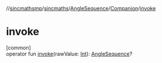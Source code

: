 //[sincmathsmp](../../../../index.md)/[sincmaths](../../index.md)/[AngleSequence](../index.md)/[Companion](index.md)/[invoke](invoke.md)

# invoke

[common]\
operator fun [invoke](invoke.md)(rawValue: [Int](https://kotlinlang.org/api/latest/jvm/stdlib/kotlin/-int/index.html)): [AngleSequence](../index.md)?
